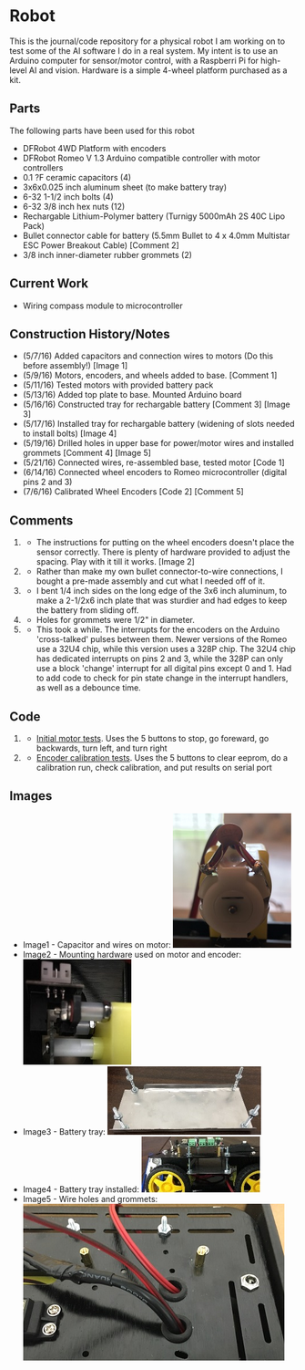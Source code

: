 # Robot
This is the journal/code repository for a physical robot I am working on to test some of the AI software I do in a real system.
My intent is to use an Arduino computer for sensor/motor control, with a Raspberri Pi for high-level AI and vision.  Hardware is a simple 4-wheel platform purchased as a kit.

##  Parts
The following parts have been used for this robot

  * DFRobot 4WD Platform with encoders
  * DFRobot Romeo V 1.3 Arduino compatible controller with motor controllers
  * 0.1 ?F ceramic capacitors (4)
  * 3x6x0.025 inch aluminum sheet (to make battery tray)
  * 6-32 1-1/2 inch bolts (4) 
  * 6-32 3/8 inch hex nuts (12)
  * Rechargable Lithium-Polymer battery (Turnigy 5000mAh 2S 40C Lipo Pack)
  * Bullet connector cable for battery (5.5mm Bullet to 4 x 4.0mm Multistar ESC Power Breakout Cable) \[Comment 2\]
  * 3/8 inch inner-diameter rubber grommets (2)

##  Current Work
  * Wiring compass module to microcontroller

##  Construction History/Notes
  * (5/7/16) Added capacitors and connection wires to motors (Do this before assembly!) \[Image 1\]
  * (5/9/16) Motors, encoders, and wheels added to base. \[Comment 1\]
  * (5/11/16) Tested motors with provided battery pack
  * (5/13/16) Added top plate to base.  Mounted Arduino board
  * (5/16/16) Constructed tray for rechargable battery  \[Comment 3\] \[Image 3\]
  * (5/17/16) Installed tray for rechargable battery (widening of slots needed to install bolts) \[Image 4\]
  * (5/19/16) Drilled holes in upper base for power/motor wires and installed grommets   \[Comment 4\] \[Image 5\]
  * (5/21/16) Connected wires, re-assembled base, tested motor  \[Code 1\]
  * (6/14/16) Connected wheel encoders to Romeo microcontroller (digital pins 2 and 3)
  * (7/6/16) Calibrated Wheel Encoders  \[Code 2\]   \[Comment 5\]
  
##  Comments
  1. - The instructions for putting on the wheel encoders doesn't place the sensor correctly.  There is plenty of hardware provided to adjust the spacing.  Play with it till it works.  \[Image 2\]
  2. - Rather than make my own bullet connector-to-wire connections, I bought a pre-made assembly and cut what I needed off of it.
  3. - I bent 1/4 inch sides on the long edge of the 3x6 inch aluminum, to make a 2-1/2x6 inch plate that was sturdier and had edges to keep the battery from sliding off.
  4. - Holes for grommets were 1/2" in diameter.
  5. - This took a while.  The interrupts for the encoders on the Arduino 'cross-talked' pulses between them.  Newer versions of the Romeo use a 32U4 chip, while this version uses a 328P chip.  The 32U4 chip has dedicated interrupts on pins 2 and 3, while the 328P can only use a block 'change' interrupt for all digital pins except 0 and 1.  Had to add code to check for pin state change in the interrupt handlers, as well as a debounce time.
  
##  Code
  1. - [Initial motor tests](Code/MotorTest.c).  Uses the 5 buttons to stop, go foreward, go backwards, turn left, and turn right
  2. - [Encoder calibration tests](Code/EncoderTest.c).  Uses the 5 buttons to clear eeprom, do a calibration run, check calibration, and put results on serial port
  
##  Images
  * Image1 - Capacitor and wires on motor:
![](Images/Image1.jpg?raw=true)
  * Image2 - Mounting hardware used on motor and encoder:
![](Images/Image2.jpg?raw=true)
  * Image3 - Battery tray:
![](Images/Image3.jpg?raw=true)
  * Image4 - Battery tray installed:
![](Images/Image4.jpg?raw=true)
  * Image5 - Wire holes and grommets:
![](Images/Image5.jpg?raw=true)


